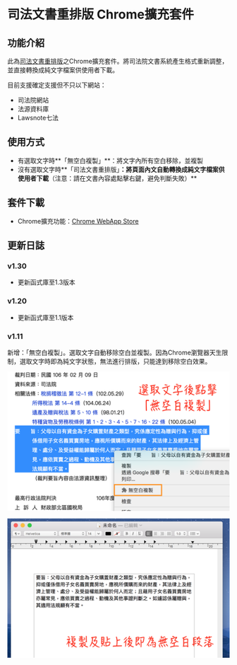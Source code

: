 # 司法文書重排版 Chrome擴充套件

## 功能介紹

此為[司法文書重排版](https://github.com/lisez/rejdoc)之Chrome擴充套件。將司法院文書系統產生格式重新調整，並直接轉換成純文字檔案供使用者下載。

目前支援確定支援但不只以下網站：

- 司法院網站
- 法源資料庫
- Lawsnote七法

## 使用方式

- 有選取文字時**「無空白複製」**：將文字內所有空白移除，並複製
- 沒有選取文字時**「司法文書重排版」**：將頁面內文自動轉換成純文字檔案供使用者下載**（注意：請在文書內容處點擊右鍵，避免判斷失敗）**

## 套件下載

- Chrome擴充功能：[Chrome WebApp Store](https://chrome.google.com/webstore/detail/%E5%8F%B8%E6%B3%95%E6%96%87%E6%9B%B8%E9%87%8D%E6%8E%92%E7%89%88/eegidpmlcbalnjfgklfhblhjfhhljecb?hl=zh-TW)

## 更新日誌

### v1.30

- 更新函式庫至1.3版本

### v1.20

- 更新函式庫至1.1版本

### v1.11

新增：「無空白複製」。選取文字自動移除空白並複製。因為Chrome瀏覽器天生限制，選取文字時即為純文字狀態，無法進行排版，只能達到移除空白效果。

![no-blank-copy-1](./screenshots/no-blank-copy-1.png)

![no-blank-copy-2](./screenshots/no-blank-copy-2.png)